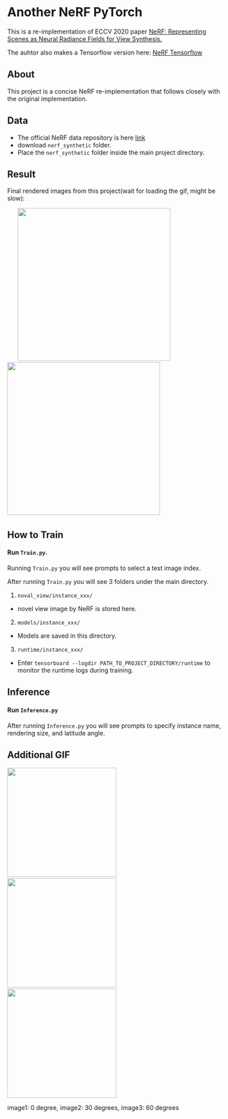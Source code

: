 # Another **NeRF** PyTorch
This is a re-implementation of ECCV 2020 paper [NeRF: Representing Scenes as Neural Radiance Fields for View Synthesis.](https://arxiv.org/abs/2003.08934) 

The auhtor also makes a Tensorflow version here: [NeRF Tensorflow](https://github.com/bmild/nerf)



## About
This project is a concise NeRF re-implementation that follows closely with the original implementation.

## Data

- The official NeRF data repository is here [link](https://drive.google.com/drive/folders/128yBriW1IG_3NJ5Rp7APSTZsJqdJdfc1) 
- download ```nerf_synthetic``` folder.
- Place the ```nerf_synthetic``` folder inside the main project directory.

## Result

Final rendered images from this project(wait for loading the gif, might be slow):

&nbsp; &nbsp; &nbsp; <img src="media/final_gif/chair.gif" height="350" width="350"> &nbsp; &nbsp; &nbsp; &nbsp; &nbsp; &nbsp;<img src="media/final_gif/drums.gif" height="350" width="350"> &nbsp; &nbsp; &nbsp;


## How to Train

#### Run ```Train.py```.

Running ```Train.py``` you will see prompts to select a test image index.

After running  ```Train.py``` you will see 3 folders under the main  directory. 

1. ```noval_view/instance_xxx/```
  - novel view image by NeRF is stored here. 

2. ```models/instance_xxx/```
  - Models are saved in this directory. 

3. ```runtime/instance_xxx/```
  - Enter ```tensorboard --logdir PATH_TO_PROJECT_DIRECTORY/runtime``` to monitor the runtime logs during training.
  


## Inference

#### Run ```Inference.py```

After running ```Inference.py``` you will see prompts to specify instance name, rendering size, and latitude angle.




## Additional GIF

<img src="media/final_gif/lego_0angle.gif" height="250" width="250"> &nbsp; &nbsp; &nbsp;
<img src="media/final_gif/lego.gif" height="250" width="250"> &nbsp; &nbsp; &nbsp;
<img src="media/final_gif/lego_60angle.gif" height="250" width="250">

image1: 0 degree, image2: 30 degrees, image3: 60 degrees


